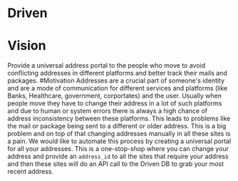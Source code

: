 # Driven

# Vision 
Provide a universal address portal to the people who move to avoid conflicting addresses in different platforms and better track their mails and packages.
#Motivation 
Addresses are a crucial part of someone's identity and are a mode of communication for different services and platforms (like Banks, Healthcare, government, corportates) and the user. Usually when people move they have to change their address in a lot of such platforms and due to human or system errors there is always a high chance of address inconsistency between these platforms. This leads to problems like the mail or package being sent to a different or older address. This is a big problem and on top of that changing addresses manually in all these sites is a pain. We would like to automate this process by creating a universal portal for all your addresses. This is a one-stop-shop where you can change your address and provide an `address_id` to all the sites that require your address and then these sites will do an API call to the Driven DB to grab your most recent address.
